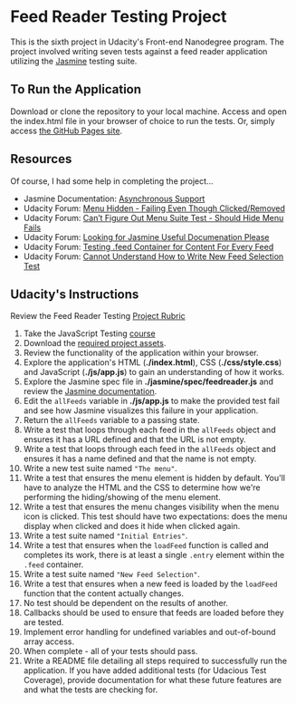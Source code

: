 # Feed Reader Testing Project

This is the sixth project in Udacity's Front-end Nanodegree program. The project involved writing seven tests against a feed reader application utilizing the [Jasmine](http://jasmine.github.io) testing suite.

## To Run the Application

Download or clone the repository to your local machine. Access and open the index.html file in your browser of choice to run the tests. Or, simply access [the GitHub Pages site](https://geoffhumphrey.github.io/frontend-nanodegree-feedreader/).

## Resources

Of course, I had some help in completing the project...
* Jasmine Documentation: [Asynchronous Support](https://jasmine.github.io/2.1/introduction.html#section-Asynchronous_Support)
* Udacity Forum: [Menu Hidden - Failing Even Though Clicked/Removed](https://discussions.udacity.com/t/menu-hidden-failing-even-though-clicked-removed/263809)
* Udacity Forum: [Can’t Figure Out Menu Suite Test - Should Hide Menu Fails](https://discussions.udacity.com/t/cant-figure-out-menu-suite-test-should-hide-menu-fails/395425)
* Udacity Forum: [Looking for Jasmine Useful Documenation Please](https://discussions.udacity.com/t/looking-for-jasmine-useful-documenation-please/410627)
* Udacity Forum: [Testing .feed Container for Content For Every Feed](https://discussions.udacity.com/t/testing-feed-container-for-content-for-every-feed/240845)
* Udacity Forum: [Cannot Understand How to Write New Feed Selection Test](https://discussions.udacity.com/t/cannot-understand-how-to-write-new-feed-selection-test/246709)

## Udacity's Instructions

Review the Feed Reader Testing [Project Rubric](https://review.udacity.com/#!/projects/3442558598/rubric)

1. Take the JavaScript Testing [course](https://www.udacity.com/course/ud549)
2. Download the [required project assets](http://github.com/udacity/frontend-nanodegree-feedreader).
3. Review the functionality of the application within your browser.
4. Explore the application's HTML (**./index.html**), CSS (**./css/style.css**) and JavaScript (**./js/app.js**) to gain an understanding of how it works.
5. Explore the Jasmine spec file in **./jasmine/spec/feedreader.js** and review the [Jasmine documentation](http://jasmine.github.io).
6. Edit the `allFeeds` variable in **./js/app.js** to make the provided test fail and see how Jasmine visualizes this failure in your application.
7. Return the `allFeeds` variable to a passing state.
8. Write a test that loops through each feed in the `allFeeds` object and ensures it has a URL defined and that the URL is not empty.
9. Write a test that loops through each feed in the `allFeeds` object and ensures it has a name defined and that the name is not empty.
10. Write a new test suite named `"The menu"`.
11. Write a test that ensures the menu element is hidden by default. You'll have to analyze the HTML and the CSS to determine how we're performing the hiding/showing of the menu element.
12. Write a test that ensures the menu changes visibility when the menu icon is clicked. This test should have two expectations: does the menu display when clicked and does it hide when clicked again.
13. Write a test suite named `"Initial Entries"`.
14. Write a test that ensures when the `loadFeed` function is called and completes its work, there is at least a single `.entry` element within the `.feed` container.
15. Write a test suite named `"New Feed Selection"`.
16. Write a test that ensures when a new feed is loaded by the `loadFeed` function that the content actually changes.
17. No test should be dependent on the results of another.
18. Callbacks should be used to ensure that feeds are loaded before they are tested.
19. Implement error handling for undefined variables and out-of-bound array access.
20. When complete - all of your tests should pass.
21. Write a README file detailing all steps required to successfully run the application. If you have added additional tests (for Udacious Test Coverage),  provide documentation for what these future features are and what the tests are checking for.
